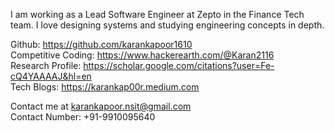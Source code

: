 I am working as a Lead Software Engineer at Zepto in the Finance Tech team.
I love designing systems and studying engineering concepts in depth.

Github: https://github.com/karankapoor1610 <br>
Competitive Coding: https://www.hackerearth.com/@Karan2116 <br>
Research Profile: https://scholar.google.com/citations?user=Fe-cQ4YAAAAJ&hl=en <br>
Tech Blogs: https://karankap00r.medium.com <br>

Contact me at karankapoor.nsit@gmail.com  <br>
Contact Number: +91-9910095640 <br>
